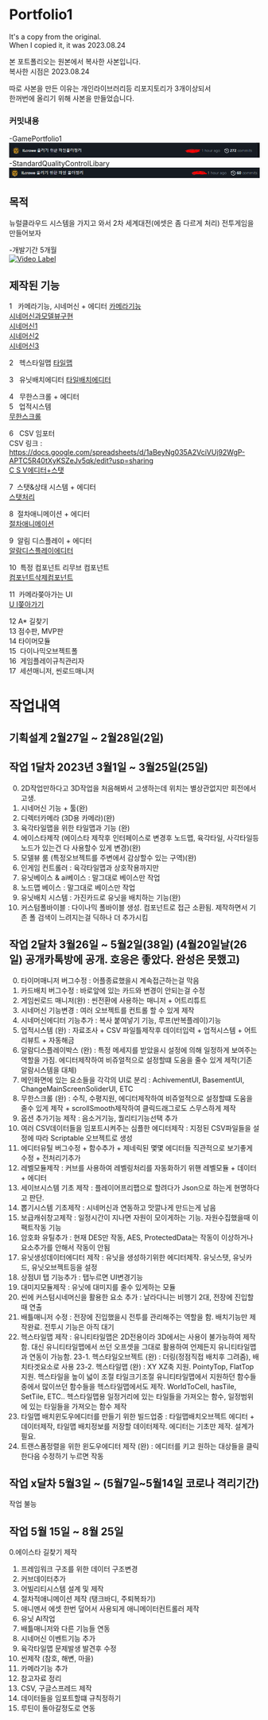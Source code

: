 # Portfolio1

It's a copy from the original.  
When I copied it, it was 2023.08.24

본 포트폴리오는 원본에서 복사한 사본입니다.  
복사한 시점은 2023.08.24

따로 사본을 만든 이유는 개인라이브러리등 리포지토리가 3개이상되서  
한꺼번에 올리기 위해 사본을 만들었습니다.

### 커밋내용
-GamePortfolio1
![Commit1](commit1.png)
-StandardQualityControlLibary
![Commit2](commit2.png)



## 목적
뉴럴클라우드 시스템을 가지고 와서 2차 세계대전(에셋은 좀 다르게 처리) 전투게임을 만들어보자

-개발기간 5개월  
[![Video Label](https://youtu.be/zgutF4z9UNU/0.jpg)](https://youtu.be/zgutF4z9UNU)





## 제작된 기능

1   카메라기능, 시네머신 + 에디터
[카메라기능](카메라기능.mp4)  
[시네머신과모델뷰구현](시네머신과모델뷰구현.mp4)  
[시네머신1](시네머신1.mp4)  
[시네머신2](시네머신2.mp4)  
[시네머신3](시네머신3.mp4)  

2   헥스타일맵
[타일맵](타일맵.mp4)

3   유닛배치에디터
[타일배치에디터](타일배치에디터.mp4)

4   무한스크롤 + 에디터  
5   업적시스템  
[무한스크롤](무한스크롤.mp4)  

6   CSV 임포터  
CSV 링크 : https://docs.google.com/spreadsheets/d/1aBeyNg035A2VciVUj92WgP-APTC5R40tXyKSZeJv5qk/edit?usp=sharing  
[C S V에디터+스탯](CSV에디터+스탯.mp4)

7  스탯&상태 시스템 + 에디터  
[스탯처리](스탯처리.mp4)

8  절차애니메이션 + 에디터  
[절차애니메이션](절차애니메이션.mp4)

9  알림 디스플레이 + 에디터  
[알람디스플레이에디터](알람디스플레이에디터.mp4)  

10  특정 컴포넌트 리무브 컴포넌트    
[컴포넌트삭제컴포넌트](컴포넌트삭제컴포넌트.mp4)  

11  카메라쫒아가는 UI  
[U I쫒아가기](UI쫒아가기.mp4)  

12  A* 길찾기  
13  점수판, MVP판  
14  타이머모듈  
15  다이나믹오브젝트폴  
16  게임플레이규칙관리자  
17  세션매니저, 씬로드매니저 



# 작업내역
## 기획설계 2월27일 ~ 2월28일(2일)

## 작업 1달차 2023년 3월1일 ~ 3월25일(25일)
0. 2D작업만하다고 3D작업을 처음해봐서 고생하는데 위치는 별상관없지만 회전에서 고생.
1. 시네머신 기능 + 툴(완)
2. 디렉터카메라 (3D용 카메라)(완)
3. 육각타일맵을 위한 타일맵과 기능 (완)
4. 에이스타제작 (에이스타 제작후 인터페이스로 변경후 노드맵, 육각타일, 사각타일등 노드가 있는건 다 사용할수 있게 변경)(완)
5. 모델뷰 룸 (특정오브젝트를 주변에서 감상할수 있는 구역)(완)
6. 인게임 컨트롤러 : 육각타일맵과 상호작용까지만 
7. 유닛베이스 & ai베이스 : 말그대로 베이스만 작업
8. 노드맵 베이스 : 말그대로 베이스만 작업
9. 유닛배치 시스템 : 가진카드로 유닛을 배치하는 기능(완)
10. 커스텀폴바이블 : 다이나믹 폴바이블 생성. 컴포넌트로 접근 소환됨. 제작하면서 기존 폴 검색이 느려지는걸 딕하나 더 추가시킴

## 작업 2달차 3월26일 ~ 5월2일(38일) (4월20일날(26일) 공개카톡방에 공개. 호응은 좋았다. 완성은 못했고)
0. 타이머매니저 버그수정 : 어플종료했을시 계속접근하는걸 막음
1. 카드배치 버그수정 : 바로앞에 있는 카드와 변경이 안되는걸 수정
2. 게임씬로드 매니저(완) : 씬전환에 사용하는 매니저 + 어트리튜트
3. 시네머신 기능변경 : 여러 오브젝트를 컨트롤 할 수 있게 제작
4. 시네머신에디터 기능추가 : 복사 붙여넣기 기능, 루프(반복플레이)기능
5. 업적시스템 (완) : 자료조사 + CSV 파일틀제작후 데이터입력 + 업적시스템 + 어트리뷰트 + 자동해금
6. 알람디스플레이박스 (완) : 특정 메세지를 받았을시 설정에 의해 일정하게 보여주는 역할을 가짐. 에디터제작하여 비쥬얼적으로 설정할떄 도움을 줄수 있게 제작(기존 알람시스템을 대체)
7. 메인화면에 있는 요소들을 각각의 UI로 분리 : AchivementUI, BasementUI, ChangeMainScreenSoliderUI, ETC
8. 무한스크롤 (완) : 수직, 수평지원, 에디터제작하여 비쥬얼적으로 설정할떄 도움을 줄수 있게 제작 + scrollSmooth제작하여 클릭드래그로도 스무스하게 제작
9. 옵션 추가기능 제작 : 음소거기능, 퀄리티기능선택 추가
10. 여러 CSV데이터들을 임포트시켜주는 심플한 에디터제작 : 지정된 CSV파일들을 설정에 따라 Scriptable 오브젝트로 생성
11. 에디터유틸 버그수정 + 함수추가 + 제네릭된 몇몇 에디터들 직관적으로 보기좋게 수정 + 전처리기추가
12. 레벨모듈제작 : 커브를 사용하여 레벨링처리를 자동화하기 위핸 레벨모듈 + 데이터 + 에디터
13. 세이브시스템 기초 제작 : 플레이어프리팹으로 할려다가 Json으로 하는게 현명하다고 판단. 
14. 뽑기시스템 기초제작 : 시네머신과 연동하고 맛깔나게 만드는게 남음
15. 보급캐쉬창고제작 : 일정시간이 지나면 자원이 모이게하는 기능. 자원수집했을때 이팩트작동 기능
16. 암호화 유틸추가 : 현재 DES만 작동, AES, ProtectedData는 작동이 이상하거나 요소추가를 안해서 작동이 안됨
17. 유닛생성데이터에디터 제작 : 유닛을 생성하기위한 에디터제작. 유닛스탯, 유닛카드, 유닛오브젝트등을 설정
18. 상점UI 탭 기능추가 : 탭누르면 UI변경기능
19. 대미지모듈제작 : 유닛에 대미지를 줄수 있게하는 모듈
20. 씬에 커스텀시네머신을 활용한 요소 추가 : 날라다니는 비행기 2대, 전장에 진입할때 연출
21. 배틀매니저 수정 : 전장에 진입했을시 전투를 관리해주는 역할을 함. 배치기능만 제작완료. 전투시 기능은 아직 대기
22. 헥스타일맵 제작 : 유니티타일맵은 2D전용이라 3D에서는 사용이 불가능하여 제작함. 대신 유니티타일맵에서 쓰던 오프셋을 그대로
활용하여 언제든지 유니티타일맵과 연동이 가능함. 
23-1. 헥스타일오브젝트 (완) : 더링(정점직접 배치후 그려줌), 배치타겟요소로 사용
23-2. 헥스타일맵 (완) : XY XZ축 지원. PointyTop, FlatTop 지원. 헥스타일을 높이 넓이 조절 타일크기조절
유니티타일맵에서 지원하던 함수들중에서 많이쓰던 함수들을 헥스타일맵에서도 제작. WorldToCell, hasTile, SetTile, ETC..
헥스타일맵용 일정거리에 있는 타일들을 가져오는 함수, 일정범위에 있는 타일들을 가져오는 함수 제작
24. 타일맵 배치윈도우에디터를 만들기 위한 빌드업중 : 타일맵배치오브젝트 에디터 + 데이터제작, 타일맵 배치정보를 저장할 데이터제작. 에디터는 기초만 제작. 설계가 필요.
25. 트랜스폼정렬을 위한 윈도우에디터 제작 (완) : 에디터를 키고 원하는 대상들을 클릭한다음 수정하기 누르면 작동

## 작업 x달차 5월3일 ~ (5월7일~5월14일 코로나 격리기간)
작업 불능

## 작업 5월 15일 ~ 8월 25일
0.에이스타 길찾기 제작  
1. 프레임워크 구조를 위한 데이터 구조변경
2. 커브데이터추가
3. 어빌리티시스템 설계 및 제작
4. 절차적애니메이션 제작 (탱크바디, 주퇴복좌기)
5. 애니멘서 에셋 한번 덮어서 사용되게 애니메이터컨트롤러 제작
6. 유닛 AI작업
7. 배틀매니저와 다른 기능들 연동
8. 시네머신 이벤트기능 추가
9. 육각타일맵 문제발생 발견후 수정
10. 씬제작 (참호, 해변, 마을)
11. 카메라기능 추가
12. 참고자료 정리
13. CSV, 구글스프레드 제작
14. 데이터들을 임포트할떄 규칙정하기
15. 루틴이 돌아갈정도로 연동



